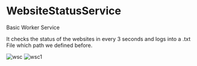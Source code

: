 # WebsiteStatusService

Basic Worker Service

It checks the status of the websites in every 3 seconds and logs into a .txt File which path we defined before.

![wsc](https://user-images.githubusercontent.com/71450016/110614392-57587780-81a3-11eb-9507-cfc75a70997a.png)
![wsc1](https://user-images.githubusercontent.com/71450016/110614396-5889a480-81a3-11eb-8979-ecfc06f06ca0.png)

